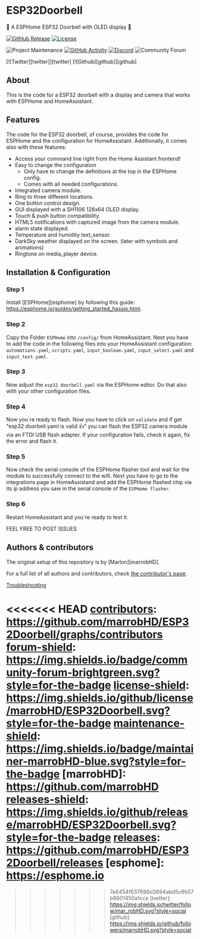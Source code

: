# ESP32Doorbell
🔔 A ESPHome ESP32 Doorbell with OLED display 🔔

[![GitHub Release][releases-shield]][releases]
[![License][license-shield]](LICENSE.md)

![Project Maintenance][maintenance-shield]
[![GitHub Activity][commits-shield]][commits]
[![Discord][discord-shield]][discord]
![Community Forum][forum-shield]

[![Twitter][twitter]][twitter]
[![Github][github]][github]

<!-- 🎉 Release of ESP32 Doorbell 0.0.1 -->

## About

This is the code for a ESP32 doorbell with a display and camera that works with ESPHome and HomeAssistant.
<!-- also includes... -->


## Features

The code for the ESP32 doorbell, of course, provides the code for ESPHome and the configuration for HomeAssistant. Additionally, it comes also with these features:

- Access your command line right from the Home Assistant frontend!
- Easy to change the configuration
  - Only have to change the definitions at the top in the ESPHome config.
  - Comes with all needed configurations.
- Integrated camera module.
- Ring to three different locations.
- One button control design.
- GUI displayed with a SH1106 128x64 OLED display.
- Touch & push button compatibility.
- HTML5 notifications with captured image from the camera module.
- alarm state displayed.
- Temperature and humidity text_sensor.
- DarkSky weather displayed on the screen. (later with symbols and animations)
- Ringtone on media_player device.


## Installation & Configuration

### Step 1
Install [ESPHome][esphome] by following this guide: https://esphome.io/guides/getting_started_hassio.html.

### Step 2
Copy the Folder `ESPHome` into `/config/` from HomeAssistant. Next you have to add the code in the following files into your HomeAssistant configuration: `automations.yaml`, `scripts.yaml`, `input_boolean.yaml`, `input_select.yaml` and `input_text.yaml`.

### Step 3
Now adjust the `esp32 doorbell.yaml` via the ESPHome editor. Do that also with your other configuration files.

### Step 4
Now you´re ready to flash. Now you have to click on `validate` and if get "esp32 doorbell.yaml is valid 👍" you can flash the ESP32 camera module via an FTDI USB flash adapter. If your configuration fails, check it again, fix the error and flash it.

### Step 5
Now check the serial console of the ESPHome flasher tool and wait for the module to successfully connect to the wifi. Next you have to go to the integrations page in HomeAssistand and add the ESPHome flashed chip via its ip address you saw in the serial console of the `ESPHome flasher`.

### Step 6
Restart HomeAssistant and you´re ready to test it.

FEEL FREE TO POST ISSUES


## Authors & contributors

The original setup of this repository is by [Marlon][marrobHD].

For a full list of all authors and contributors,
check [the contributor's page][contributors].



[Troubleshooting]()

[commits-shield]: https://img.shields.io/github/commit-activity/y/marrobHD/ESP32Doorbell.svg?style=for-the-badge
[commits]: https://github.com/marrobHD/ESP32Doorbell/commits/master
[discord]: https://discord.gg/ND4emRS
[discord-shield]: https://img.shields.io/discord/579704220970909717.svg?style=for-the-badge
<<<<<<< HEAD
[contributors]: https://github.com/marrobHD/ESP32Doorbell/graphs/contributors
[forum-shield]: https://img.shields.io/badge/community-forum-brightgreen.svg?style=for-the-badge
[license-shield]: https://img.shields.io/github/license/marrobHD/ESP32Doorbell.svg?style=for-the-badge
[maintenance-shield]: https://img.shields.io/badge/maintainer-marrobHD-blue.svg?style=for-the-badge
[marrobHD]: https://github.com/marrobHD
[releases-shield]: https://img.shields.io/github/release/marrobHD/ESP32Doorbell.svg?style=for-the-badge
[releases]: https://github.com/marrobHD/ESP32Doorbell/releases
[esphome]: https://esphome.io
=======
[contributors]: https://github.com/hassio-addons/addon-ssh/graphs/contributors
[forum-shield]: https://img.shields.io/badge/community-forum-brightgreen.svg?style=for-the-badge
[license-shield]: https://img.shields.io/github/license/marrobHD/ESP32Doorbell.svg?style=for-the-badge
[maintenance-shield]: https://img.shields.io/badge/maintainer-marrobHD-blue.svg?style=for-the-badge
[releases-shield]: https://img.shields.io/github/release/marrobHD/ESP32Doorbell.svg?style=for-the-badge
[releases]: https://github.com/marrobHD/ESP32Doorbell/releases
>>>>>>> 7e6454f637698d3694abd5c6b57b8601450a1cce
[twitter]: https://img.shields.io/twitter/follow/mar_robHD.svg?style=social
[github]: https://img.shields.io/github/followers/marrobHD.svg?style=social
